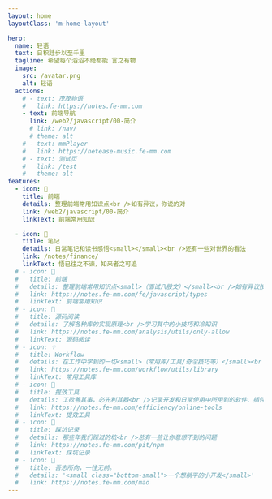 ```yaml
---
layout: home
layoutClass: 'm-home-layout'

hero:
  name: 轻语
  text: 日积跬步以至千里
  tagline: 希望每个滔滔不绝都能 言之有物
  image:
    src: /avatar.png
    alt: 轻语
  actions:
    # - text: 茂茂物语
    #   link: https://notes.fe-mm.com
    - text: 前端导航
      link: /web2/javascript/00-简介
      # link: /nav/
      # theme: alt
    # - text: mmPlayer
    #   link: https://netease-music.fe-mm.com
    # - text: 测试页
    #   link: /test
    #   theme: alt
features:
  - icon: 📖
    title: 前端
    details: 整理前端常用知识点<br />如有异议，你说的对
    link: /web2/javascript/00-简介
    linkText: 前端常用知识

  - icon: 📘
    title: 笔记
    details: 日常笔记和读书感悟<small></small><br />还有一些对世界的看法
    link: /notes/finance/
    linkText: 悟已往之不谏，知来者之可追
  # - icon: 📖
  #   title: 前端
  #   details: 整理前端常用知识点<small>（面试八股文）</small><br />如有异议按你的理解为主，不接受反驳
  #   link: https://notes.fe-mm.com/fe/javascript/types
  #   linkText: 前端常用知识
  # - icon: 📘
  #   title: 源码阅读
  #   details: 了解各种库的实现原理<br />学习其中的小技巧和冷知识
  #   link: https://notes.fe-mm.com/analysis/utils/only-allow
  #   linkText: 源码阅读
  # - icon: 💡
  #   title: Workflow
  #   details: 在工作中学到的一切<small>（常用库/工具/奇淫技巧等）</small><br />配合 CV 大法来更好的摸鱼
  #   link: https://notes.fe-mm.com/workflow/utils/library
  #   linkText: 常用工具库
  # - icon: 🧰
  #   title: 提效工具
  #   details: 工欲善其事，必先利其器<br />记录开发和日常使用中所用到的软件、插件、扩展等
  #   link: https://notes.fe-mm.com/efficiency/online-tools
  #   linkText: 提效工具
  # - icon: 🐞
  #   title: 踩坑记录
  #   details: 那些年我们踩过的坑<br />总有一些让你意想不到的问题
  #   link: https://notes.fe-mm.com/pit/npm
  #   linkText: 踩坑记录
  # - icon: 💯
  #   title: 吾志所向，一往无前。
  #   details: '<small class="bottom-small">一个想躺平的小开发</small>'
  #   link: https://notes.fe-mm.com/mao
---
```


<style>
/*爱的魔力转圈圈*/
.m-home-layout .image-src:hover {
  transform: translate(-50%, -50%) rotate(360deg);
  transition: transform 2s 0.2s cubic-bezier(0.3, 0, 0.8, 1);
}

.m-home-layout .details small {
  opacity: 0.8;
}

.m-home-layout .bottom-small {
  display: block;
  margin-top: 2em;
  text-align: right;
}
</style>
